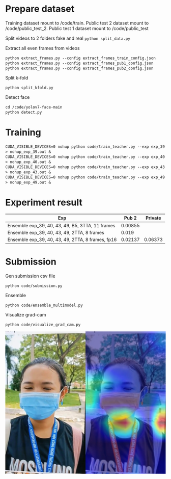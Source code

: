 # Prepare dataset
Training dataset mount to /code/train. Public test 2 dataset mount to /code/public_test_2. Public test 1 dataset mount to /code/public_test

Split videos to 2 folders fake and real
``
python split_data.py 
``

Extract all even frames from videos
```
python extract_frames.py --config extract_frames_train_config.json
python extract_frames.py --config extract_frames_pub1_config.json
python extract_frames.py --config extract_frames_pub2_config.json
```

Split k-fold
```
python split_kfold.py
```

Detect face
```
cd /code/yolov7-face-main
python detect.py
```

# Training
```
CUDA_VISIBLE_DEVICES=0 nohup python code/train_teacher.py --exp exp_39 > nohup_exp_39.out &
CUDA_VISIBLE_DEVICES=0 nohup python code/train_teacher.py --exp exp_40 > nohup_exp_40.out &
CUDA_VISIBLE_DEVICES=0 nohup python code/train_teacher.py --exp exp_43 > nohup_exp_43.out &
CUDA_VISIBLE_DEVICES=0 nohup python code/train_teacher.py --exp exp_49 > nohup_exp_49.out &
```
# Experiment result

|Exp|Pub 2| Private|
|--------|----|--------|
|Ensemble exp_39, 40, 43, 49, B5, 3TTA, 11 frames|0.00855|
|Ensemble exp_39, 40, 43, 49, 2TTA, 8 frames|0.019|
|Ensemble exp_39, 40, 43, 49, 2TTA, 8 frames, fp16|0.02137|0.06373|

# Submission
Gen submission csv file
```
python code/submission.py
```

Ensemble
```
python code/ensemble_multimodel.py
```

Visualize grad-cam
```
python code/visualize_grad_cam.py 
```
![image](code/results/0/grad_cam_0_38.jpg?raw=true)
